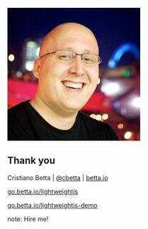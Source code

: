 <!-- .slide: data-state="dim" data-background="resources/hackathon.jpg" -->

![Cristiano Betta](resources/cbetta.jpg) <!-- .element: class="circle" -->

##  Thank you

Cristiano Betta | [@cbetta](https://twitter.com/cbetta) | [betta.io](https://betta.io)

[go.betta.io/lightweightjs](http://go.betta.io/lightweightjs)

[go.betta.io/lightweightjs-demo](http://go.betta.io/lightweightjs-demo)

note:
    Hire me!
